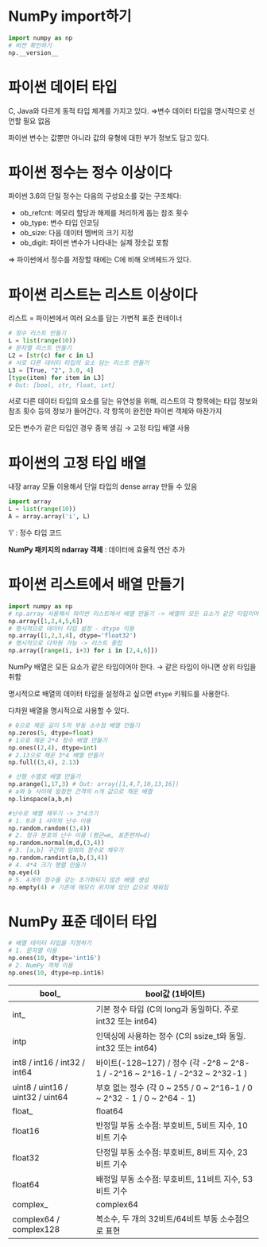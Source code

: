 # NumPy import하기

```python
import numpy as np
# 버전 확인하기
np.__version__
```

# 파이썬 데이터 타입

C, Java와 다르게 동적 타입 체계를 가지고 있다. ⇒변수 데이터 타입을 명시적으로 선언할 필요 없음

파이썬 변수는 값뿐만 아니라 값의 유형에 대한 부가 정보도 담고 있다.

# 파이썬 정수는 정수 이상이다

파이썬 3.6의 단일 정수는 다음의 구성요소를 갖는 구조체다:

- ob_refcnt: 메모리 할당과 해제를 처리하게 돕는 참조 횟수
- ob_type: 변수 타입 인코딩
- ob_size: 다음 데이터 멤버의 크기 지정
- ob_digit: 파이썬 변수가 나타내는 실제 정숫값 포함

⇒ 파이썬에서 정수를 저장할 때에는 C에 비해 오버헤드가 있다.

# 파이썬 리스트는 리스트 이상이다

리스트 = 파이썬에서 여러 요소를 담는 가변적 표준 컨테이너

```python
# 정수 리스트 만들기
L = list(range(10))
# 문자열 리스트 만들기
L2 = [str(c) for c in L]
# 서로 다른 데이터 타입의 요소 담는 리스트 만들기
L3 = [True, "2", 3.0, 4]
[type(item) for item in L3]
# Out: [bool, str, float, int]
```

서로 다른 데이터 타입의 요소를 담는 유연성을 위해, 리스트의 각 항목에는 타입 정보와 참조 횟수 등의 정보가 들어간다. 각 항목이 완전한 파이썬 객체와 마찬가지

모든 변수가 같은 타입인 경우 중복 생김 → 고정 타입 배열 사용

# 파이썬의 고정 타입 배열

내장 array 모듈 이용해서 단일 타입의 dense array 만들 수 있음

```python
import array
L = list(range(10))
A = array.array('i', L)
```

‘i’ : 정수 타입 코드

**NumPy 패키지의 ndarray 객체** : 데이터에 효율적 연산 추가

# 파이썬 리스트에서 배열 만들기

```python
import numpy as np
# np.array 사용해서 파이썬 리스트에서 배열 만들기 -> 배열의 모든 요소가 같은 타입이어야 함
np.array([1,2,4,5,6])
# 명시적으로 데이터 타입 설정 - dtype 이용
np.array([1,2,3,4], dtype='float32')
# 명시적으로 다차원 가능 -> 리스트 중첩
np.array([range(i, i+3) for i in [2,4,6]])
```

NumPy 배열은 모든 요소가 같은 타입이어야 한다. → 같은 타입이 아니면 상위 타입을 취함

명시적으로 배열의 데이터 타입을 설정하고 싶으면 `dtype` 키워드를 사용한다. 

다차원 배열을 명시적으로 사용할 수 있다. 

```python
# 0으로 채운 길이 5의 부동 소수점 배열 만들기
np.zeros(5, dtype=float)
# 1으로 채운 2*4 정수 배열 만들기
np.ones((2,4), dtype=int)
# 2.13으로 채운 3*4 배열 만들기
np.full((3,4), 2.13)

# 선형 수열로 배열 만들기
np.arange(1,17,3) # Out: array([1,4,7,10,13,16])
# a와 b 사이에 일정한 간격의 n개 값으로 채운 배열
np.linspace(a,b,n)

#난수로 배열 채우기 -> 3*4크기
# 1. 0과 1 사이의 난수 이용
np.random.random((3,4))
# 2. 정규 분포의 난수 이용 (평균=m, 표준편차=d)
np.random.normal(m,d,(3,4))
# 3. [a,b] 구간의 임의의 정수로 채우기
np.random.randint(a,b,(3,4))
# 4. 4*4 크기 행렬 만들기
np.eye(4)
# 5. 4개의 정수를 갖는 초기화되지 않은 배열 생성
np.empty(4) # 기존에 메모리 위치에 있던 값으로 채워짐
```

# NumPy 표준 데이터 타입

```python
# 배열 데이터 타입을 지정하기
# 1. 문자열 이용
np.ones(10, dtype='int16')
# 2. NumPy 객체 이용
np.ones(10, dtype=np.int16)
```

| bool_ | bool값 (1바이트) |
| --- | --- |
| int_ | 기본 정수 타입 (C의 long과 동일하다. 주로 int32 또는 int64) |
| intp | 인덱싱에 사용하는 정수 (C의 ssize_t와 동일. int32 또는 int64) |
| int8 / int16 / int32 / int64 | 바이트(-128~127) / 정수 (각 -2^8 ~ 2^8-1 / -2^16 ~ 2^16-1 / -2^32 ~ 2^32-1 ) |
| uint8 / uint16 / uint32 / uint64 | 부호 없는 정수 (각 0 ~ 255 / 0 ~ 2^16-1 / 0 ~ 2^32 - 1 /  0 ~ 2^64 - 1) |
| float_ | float64 |
| float16 | 반정밀 부동 소수점: 부호비트, 5비트 지수, 10비트 기수 |
| float32 | 단정밀 부동 소수점: 부호비트, 8비트 지수, 23비트 기수 |
| float64 | 배정밀 부동 소수점: 부호비트, 11비트 지수, 53비트 기수 |
| complex_ | complex64 |
| complex64 / complex128 | 복소수, 두 개의 32비트/64비트 부동 소수점으로 표현 |
